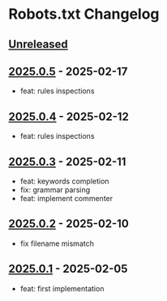 <!-- Keep a Changelog guide -> https://keepachangelog.com -->

# Robots.txt Changelog

## [Unreleased]

## [2025.0.5] - 2025-02-17

- feat: rules inspections

## [2025.0.4] - 2025-02-12

- feat: rules inspections

## [2025.0.3] - 2025-02-11

- feat: keywords completion
- fix: grammar parsing
- feat: implement commenter

## [2025.0.2] - 2025-02-10

- fix filename mismatch

## [2025.0.1] - 2025-02-05

- feat: first implementation

[Unreleased]: https://github.com/xepozz/robots-txt-plugin/compare/v2025.0.5...HEAD

[2025.0.5]: https://github.com/xepozz/robots-txt-plugin/compare/v2025.0.4...v2025.0.5

[2025.0.4]: https://github.com/xepozz/robots-txt-plugin/compare/v2025.0.3...v2025.0.4

[2025.0.3]: https://github.com/xepozz/robots-txt-plugin/compare/v2025.0.2...v2025.0.3

[2025.0.2]: https://github.com/xepozz/robots-txt-plugin/compare/v2025.0.1...v2025.0.2

[2025.0.1]: https://github.com/xepozz/robots-txt-plugin/commits/v2025.0.1
